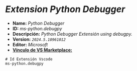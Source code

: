 <!-- Autor: Daniel Benjamin Perez Morales -->
<!-- GitHub: https://github.com/DanielPerezMoralesDev13 -->
<!-- Correo electrónico: danielperezdev@proton.me -->

# ***Extension Python Debugger***

- **Name:** *Python Debugger*
- **ID:** *ms-python.debugpy*
- **Descripción:** *Python Debugger Extensión using debugpy.*
- **Version:** *`2024.5.10961012`*
- **Editor:** *Microsoft*
- **[Vínculo de VS Marketplace:](https://marketplace.visualstudio.com/items?itemName=ms-python.debugpy "https://marketplace.visualstudio.com/items?itemName=ms-python.debugpy")**

```plaintext
# Id Extensión Vscode
ms-python.debugpy
```
